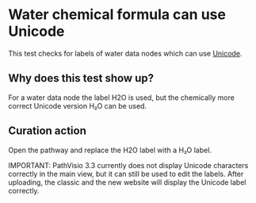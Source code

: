 # Water chemical formula can use Unicode

This test checks for labels of water data nodes which can use [Unicode](https://en.wikipedia.org/wiki/Unicode_subscripts_and_superscripts#Superscripts_and_subscripts_block).

## Why does this test show up?

For a water data node the label H2O is used, but the chemically more correct Unicode
version H₂O can be used.

## Curation action

Open the pathway and replace the H2O label with a H₂O label.

IMPORTANT: PathVisio 3.3 currently does not display Unicode characters correctly in the
main view, but it can still be used to edit the labels. After uploading, the classic and
the new website will display the Unicode label correctly.
